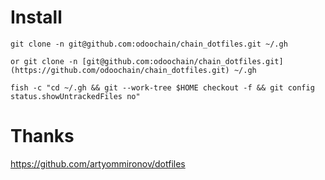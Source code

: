 # Install

```
git clone -n git@github.com:odoochain/chain_dotfiles.git ~/.gh

or git clone -n [git@github.com:odoochain/chain_dotfiles.git](https://github.com/odoochain/chain_dotfiles.git) ~/.gh

fish -c "cd ~/.gh && git --work-tree $HOME checkout -f && git config status.showUntrackedFiles no"
```

# Thanks

https://github.com/artyommironov/dotfiles
